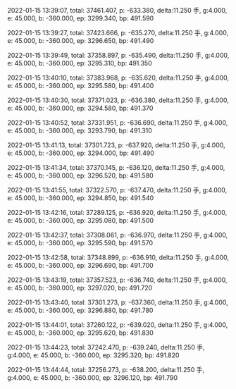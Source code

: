 2022-01-15 13:39:07, total: 37461.407, p: -633.380, delta:11.250 手, g:4.000, e: 45.000, b: -360.000, ep: 3299.340, bp: 491.590

2022-01-15 13:39:27, total: 37423.666, p: -635.270, delta:11.250 手, g:4.000, e: 45.000, b: -360.000, ep: 3296.650, bp: 491.490

2022-01-15 13:39:49, total: 37358.897, p: -635.490, delta:11.250 手, g:4.000, e: 45.000, b: -360.000, ep: 3295.310, bp: 491.350

2022-01-15 13:40:10, total: 37383.968, p: -635.620, delta:11.250 手, g:4.000, e: 45.000, b: -360.000, ep: 3295.580, bp: 491.400

2022-01-15 13:40:30, total: 37371.023, p: -636.380, delta:11.250 手, g:4.000, e: 45.000, b: -360.000, ep: 3294.580, bp: 491.370

2022-01-15 13:40:52, total: 37331.951, p: -636.690, delta:11.250 手, g:4.000, e: 45.000, b: -360.000, ep: 3293.790, bp: 491.310

2022-01-15 13:41:13, total: 37301.723, p: -637.920, delta:11.250 手, g:4.000, e: 45.000, b: -360.000, ep: 3294.000, bp: 491.490

2022-01-15 13:41:34, total: 37370.145, p: -636.120, delta:11.250 手, g:4.000, e: 45.000, b: -360.000, ep: 3296.520, bp: 491.580

2022-01-15 13:41:55, total: 37322.570, p: -637.470, delta:11.250 手, g:4.000, e: 45.000, b: -360.000, ep: 3294.850, bp: 491.540

2022-01-15 13:42:16, total: 37289.125, p: -636.920, delta:11.250 手, g:4.000, e: 45.000, b: -360.000, ep: 3295.080, bp: 491.500

2022-01-15 13:42:37, total: 37308.061, p: -636.970, delta:11.250 手, g:4.000, e: 45.000, b: -360.000, ep: 3295.590, bp: 491.570

2022-01-15 13:42:58, total: 37348.899, p: -636.910, delta:11.250 手, g:4.000, e: 45.000, b: -360.000, ep: 3296.690, bp: 491.700

2022-01-15 13:43:19, total: 37357.523, p: -636.740, delta:11.250 手, g:4.000, e: 45.000, b: -360.000, ep: 3297.020, bp: 491.720

2022-01-15 13:43:40, total: 37301.273, p: -637.360, delta:11.250 手, g:4.000, e: 45.000, b: -360.000, ep: 3296.880, bp: 491.780

2022-01-15 13:44:01, total: 37260.122, p: -639.020, delta:11.250 手, g:4.000, e: 45.000, b: -360.000, ep: 3295.620, bp: 491.830

2022-01-15 13:44:23, total: 37242.470, p: -639.240, delta:11.250 手, g:4.000, e: 45.000, b: -360.000, ep: 3295.320, bp: 491.820

2022-01-15 13:44:44, total: 37256.273, p: -638.200, delta:11.250 手, g:4.000, e: 45.000, b: -360.000, ep: 3296.120, bp: 491.790